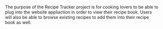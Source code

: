 The purpose of the Recipe Tracker project is for cooking lovers to be able to plug into the 
website appliaction in order to view their recipe book. Users will also be able to
browse existing recipes to add them into their recipe book as well.
